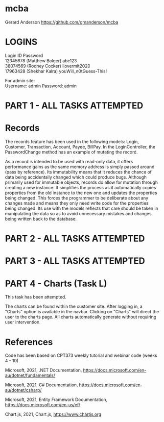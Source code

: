 # mcba

Gerard Anderson
https://github.com/gmanderson/mcba

# LOGINS
Login ID				Password  
12345678 (Matthew Bolger) 	abc123  
38074569 (Rodney Cocker) 		ilovermit2020  
17963428 (Shekhar Kalra) 		youWill_n0tGuess-This!  

For admin site:  
Username: admin Password: admin


# PART 1 - ALL TASKS ATTEMPTED

# Records
The records feature has been used in the following models: Login, Customer, Transaction, Account, Payee, BillPay.
In the LoginController, the PasswordChange method has an example of mutating the record.

As a record is intended to be used with read-only data, it offers performance gains as the same memory address is simply passed around (pass by reference). Its immutability means that it reduces the chance of data being accidentally changed which could produce bugs. Although primarily used for immutable objects, records do allow for mutation through creating a new instance. It simplifies the process as it automatically copies properties from the old instance to the new one and updates the properties being changed. This forces the programmer to be deliberate about any changes made and means they only need write code for the properties being changed. Its use with the models reflects that care should be taken in manipulating the data so as to avoid unnecessary mistakes and changes being written back to the database.

# PART 2 - ALL TASKS ATTEMPTED

# PART 3 - ALL TASKS ATTEMPTED

# PART 4 - Charts (Task L)
This task has been attempted.

The charts can be found within the customer site. After logging in, a "Charts" option is available in the navbar. Clicking on "Charts" will direct the user to the charts page. All charts automatically generate without requiring user intervention. 

# References
Code has been based on CPT373 weekly tutorial and webinar code (weeks 4 - 10)

Microsoft, 2021, .NET Documentation, <https://docs.microsoft.com/en-au/dotnet/fundamentals/>

Microsoft, 2021, C# Documentation, <https://docs.microsoft.com/en-au/dotnet/csharp/>

Microsoft, 2021, Entity Framework Documentation, <https://docs.microsoft.com/en-us/ef/>

Chart.js, 2021, Chart.js, <https://www.chartjs.org>
